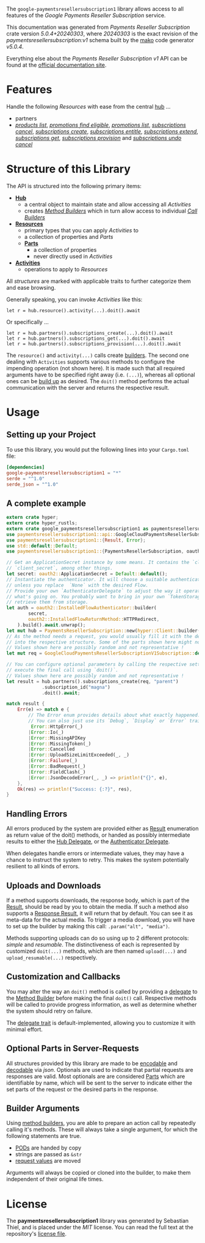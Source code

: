 <!---
DO NOT EDIT !
This file was generated automatically from 'src/generator/templates/api/README.md.mako'
DO NOT EDIT !
-->
The `google-paymentsresellersubscription1` library allows access to all features of the *Google Payments Reseller Subscription* service.

This documentation was generated from *Payments Reseller Subscription* crate version *5.0.4+20240303*, where *20240303* is the exact revision of the *paymentsresellersubscription:v1* schema built by the [mako](http://www.makotemplates.org/) code generator *v5.0.4*.

Everything else about the *Payments Reseller Subscription* *v1* API can be found at the
[official documentation site](https://developers.google.com/payments/reseller/subscription/).
# Features

Handle the following *Resources* with ease from the central [hub](https://docs.rs/google-paymentsresellersubscription1/5.0.4+20240303/google_paymentsresellersubscription1/PaymentsResellerSubscription) ... 

* partners
 * [*products list*](https://docs.rs/google-paymentsresellersubscription1/5.0.4+20240303/google_paymentsresellersubscription1/api::PartnerProductListCall), [*promotions find eligible*](https://docs.rs/google-paymentsresellersubscription1/5.0.4+20240303/google_paymentsresellersubscription1/api::PartnerPromotionFindEligibleCall), [*promotions list*](https://docs.rs/google-paymentsresellersubscription1/5.0.4+20240303/google_paymentsresellersubscription1/api::PartnerPromotionListCall), [*subscriptions cancel*](https://docs.rs/google-paymentsresellersubscription1/5.0.4+20240303/google_paymentsresellersubscription1/api::PartnerSubscriptionCancelCall), [*subscriptions create*](https://docs.rs/google-paymentsresellersubscription1/5.0.4+20240303/google_paymentsresellersubscription1/api::PartnerSubscriptionCreateCall), [*subscriptions entitle*](https://docs.rs/google-paymentsresellersubscription1/5.0.4+20240303/google_paymentsresellersubscription1/api::PartnerSubscriptionEntitleCall), [*subscriptions extend*](https://docs.rs/google-paymentsresellersubscription1/5.0.4+20240303/google_paymentsresellersubscription1/api::PartnerSubscriptionExtendCall), [*subscriptions get*](https://docs.rs/google-paymentsresellersubscription1/5.0.4+20240303/google_paymentsresellersubscription1/api::PartnerSubscriptionGetCall), [*subscriptions provision*](https://docs.rs/google-paymentsresellersubscription1/5.0.4+20240303/google_paymentsresellersubscription1/api::PartnerSubscriptionProvisionCall) and [*subscriptions undo cancel*](https://docs.rs/google-paymentsresellersubscription1/5.0.4+20240303/google_paymentsresellersubscription1/api::PartnerSubscriptionUndoCancelCall)




# Structure of this Library

The API is structured into the following primary items:

* **[Hub](https://docs.rs/google-paymentsresellersubscription1/5.0.4+20240303/google_paymentsresellersubscription1/PaymentsResellerSubscription)**
    * a central object to maintain state and allow accessing all *Activities*
    * creates [*Method Builders*](https://docs.rs/google-paymentsresellersubscription1/5.0.4+20240303/google_paymentsresellersubscription1/client::MethodsBuilder) which in turn
      allow access to individual [*Call Builders*](https://docs.rs/google-paymentsresellersubscription1/5.0.4+20240303/google_paymentsresellersubscription1/client::CallBuilder)
* **[Resources](https://docs.rs/google-paymentsresellersubscription1/5.0.4+20240303/google_paymentsresellersubscription1/client::Resource)**
    * primary types that you can apply *Activities* to
    * a collection of properties and *Parts*
    * **[Parts](https://docs.rs/google-paymentsresellersubscription1/5.0.4+20240303/google_paymentsresellersubscription1/client::Part)**
        * a collection of properties
        * never directly used in *Activities*
* **[Activities](https://docs.rs/google-paymentsresellersubscription1/5.0.4+20240303/google_paymentsresellersubscription1/client::CallBuilder)**
    * operations to apply to *Resources*

All *structures* are marked with applicable traits to further categorize them and ease browsing.

Generally speaking, you can invoke *Activities* like this:

```Rust,ignore
let r = hub.resource().activity(...).doit().await
```

Or specifically ...

```ignore
let r = hub.partners().subscriptions_create(...).doit().await
let r = hub.partners().subscriptions_get(...).doit().await
let r = hub.partners().subscriptions_provision(...).doit().await
```

The `resource()` and `activity(...)` calls create [builders][builder-pattern]. The second one dealing with `Activities` 
supports various methods to configure the impending operation (not shown here). It is made such that all required arguments have to be 
specified right away (i.e. `(...)`), whereas all optional ones can be [build up][builder-pattern] as desired.
The `doit()` method performs the actual communication with the server and returns the respective result.

# Usage

## Setting up your Project

To use this library, you would put the following lines into your `Cargo.toml` file:

```toml
[dependencies]
google-paymentsresellersubscription1 = "*"
serde = "^1.0"
serde_json = "^1.0"
```

## A complete example

```Rust
extern crate hyper;
extern crate hyper_rustls;
extern crate google_paymentsresellersubscription1 as paymentsresellersubscription1;
use paymentsresellersubscription1::api::GoogleCloudPaymentsResellerSubscriptionV1Subscription;
use paymentsresellersubscription1::{Result, Error};
use std::default::Default;
use paymentsresellersubscription1::{PaymentsResellerSubscription, oauth2, hyper, hyper_rustls, chrono, FieldMask};

// Get an ApplicationSecret instance by some means. It contains the `client_id` and 
// `client_secret`, among other things.
let secret: oauth2::ApplicationSecret = Default::default();
// Instantiate the authenticator. It will choose a suitable authentication flow for you, 
// unless you replace  `None` with the desired Flow.
// Provide your own `AuthenticatorDelegate` to adjust the way it operates and get feedback about 
// what's going on. You probably want to bring in your own `TokenStorage` to persist tokens and
// retrieve them from storage.
let auth = oauth2::InstalledFlowAuthenticator::builder(
        secret,
        oauth2::InstalledFlowReturnMethod::HTTPRedirect,
    ).build().await.unwrap();
let mut hub = PaymentsResellerSubscription::new(hyper::Client::builder().build(hyper_rustls::HttpsConnectorBuilder::new().with_native_roots().https_or_http().enable_http1().build()), auth);
// As the method needs a request, you would usually fill it with the desired information
// into the respective structure. Some of the parts shown here might not be applicable !
// Values shown here are possibly random and not representative !
let mut req = GoogleCloudPaymentsResellerSubscriptionV1Subscription::default();

// You can configure optional parameters by calling the respective setters at will, and
// execute the final call using `doit()`.
// Values shown here are possibly random and not representative !
let result = hub.partners().subscriptions_create(req, "parent")
             .subscription_id("magna")
             .doit().await;

match result {
    Err(e) => match e {
        // The Error enum provides details about what exactly happened.
        // You can also just use its `Debug`, `Display` or `Error` traits
         Error::HttpError(_)
        |Error::Io(_)
        |Error::MissingAPIKey
        |Error::MissingToken(_)
        |Error::Cancelled
        |Error::UploadSizeLimitExceeded(_, _)
        |Error::Failure(_)
        |Error::BadRequest(_)
        |Error::FieldClash(_)
        |Error::JsonDecodeError(_, _) => println!("{}", e),
    },
    Ok(res) => println!("Success: {:?}", res),
}

```
## Handling Errors

All errors produced by the system are provided either as [Result](https://docs.rs/google-paymentsresellersubscription1/5.0.4+20240303/google_paymentsresellersubscription1/client::Result) enumeration as return value of
the doit() methods, or handed as possibly intermediate results to either the 
[Hub Delegate](https://docs.rs/google-paymentsresellersubscription1/5.0.4+20240303/google_paymentsresellersubscription1/client::Delegate), or the [Authenticator Delegate](https://docs.rs/yup-oauth2/*/yup_oauth2/trait.AuthenticatorDelegate.html).

When delegates handle errors or intermediate values, they may have a chance to instruct the system to retry. This 
makes the system potentially resilient to all kinds of errors.

## Uploads and Downloads
If a method supports downloads, the response body, which is part of the [Result](https://docs.rs/google-paymentsresellersubscription1/5.0.4+20240303/google_paymentsresellersubscription1/client::Result), should be
read by you to obtain the media.
If such a method also supports a [Response Result](https://docs.rs/google-paymentsresellersubscription1/5.0.4+20240303/google_paymentsresellersubscription1/client::ResponseResult), it will return that by default.
You can see it as meta-data for the actual media. To trigger a media download, you will have to set up the builder by making
this call: `.param("alt", "media")`.

Methods supporting uploads can do so using up to 2 different protocols: 
*simple* and *resumable*. The distinctiveness of each is represented by customized 
`doit(...)` methods, which are then named `upload(...)` and `upload_resumable(...)` respectively.

## Customization and Callbacks

You may alter the way an `doit()` method is called by providing a [delegate](https://docs.rs/google-paymentsresellersubscription1/5.0.4+20240303/google_paymentsresellersubscription1/client::Delegate) to the 
[Method Builder](https://docs.rs/google-paymentsresellersubscription1/5.0.4+20240303/google_paymentsresellersubscription1/client::CallBuilder) before making the final `doit()` call. 
Respective methods will be called to provide progress information, as well as determine whether the system should 
retry on failure.

The [delegate trait](https://docs.rs/google-paymentsresellersubscription1/5.0.4+20240303/google_paymentsresellersubscription1/client::Delegate) is default-implemented, allowing you to customize it with minimal effort.

## Optional Parts in Server-Requests

All structures provided by this library are made to be [encodable](https://docs.rs/google-paymentsresellersubscription1/5.0.4+20240303/google_paymentsresellersubscription1/client::RequestValue) and 
[decodable](https://docs.rs/google-paymentsresellersubscription1/5.0.4+20240303/google_paymentsresellersubscription1/client::ResponseResult) via *json*. Optionals are used to indicate that partial requests are responses 
are valid.
Most optionals are are considered [Parts](https://docs.rs/google-paymentsresellersubscription1/5.0.4+20240303/google_paymentsresellersubscription1/client::Part) which are identifiable by name, which will be sent to 
the server to indicate either the set parts of the request or the desired parts in the response.

## Builder Arguments

Using [method builders](https://docs.rs/google-paymentsresellersubscription1/5.0.4+20240303/google_paymentsresellersubscription1/client::CallBuilder), you are able to prepare an action call by repeatedly calling it's methods.
These will always take a single argument, for which the following statements are true.

* [PODs][wiki-pod] are handed by copy
* strings are passed as `&str`
* [request values](https://docs.rs/google-paymentsresellersubscription1/5.0.4+20240303/google_paymentsresellersubscription1/client::RequestValue) are moved

Arguments will always be copied or cloned into the builder, to make them independent of their original life times.

[wiki-pod]: http://en.wikipedia.org/wiki/Plain_old_data_structure
[builder-pattern]: http://en.wikipedia.org/wiki/Builder_pattern
[google-go-api]: https://github.com/google/google-api-go-client

# License
The **paymentsresellersubscription1** library was generated by Sebastian Thiel, and is placed 
under the *MIT* license.
You can read the full text at the repository's [license file][repo-license].

[repo-license]: https://github.com/Byron/google-apis-rsblob/main/LICENSE.md


